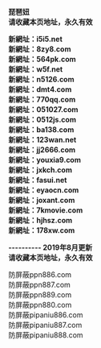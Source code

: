 <p><b>琵琶妞<br>
请收藏本页地址，永久有效<br>

新網址：i5i5.net<br>
新網址：8zy8.com<br>
新網址：564pk.com<br>
新網址：w5f.net<br>
新網址：n5126.com<br>
新網址：dmt4.com<br>
新網址：770qq.com<br>
新網址：051027.com<br>
新網址：0512js.com<br>
新網址：ba138.com<br>
新網址：123wan.net<br>
新網址：jj2666.com<br>
新網址：youxia9.com<br>
新網址：jxkch.com<br>
新網址：fasui.net<br>
新網址：eyaocn.com<br>
新網址：joxant.com<br>
新網址：7kmovie.com<br>
新網址：hjhsz.com<br>
新網址：178xw.com<br>

---------- 2019年8月更新<br>
请收藏本页地址，永久有效</b></p>

防屏蔽ppn886.com<br>
防屏蔽ppn887.com<br>
防屏蔽ppn889.com<br>
防屏蔽ppn880.com<br>
防屏蔽pipaniu886.com<br>
防屏蔽pipaniu887.com<br>
防屏蔽pipaniu888.com<br>
